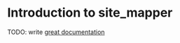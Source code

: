 # Introduction to site_mapper

TODO: write [great documentation](http://jacobian.org/writing/what-to-write/)
